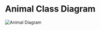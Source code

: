 # Animal Class Diagram

![Animal Diagram]([http://www.plantuml.com/plantuml/png/encoded-diagram-text](https://www.planttext.com/?text=VP5DQiD038NtSmejMuelKBf8x3HWQBjnBw3E27lmM0eQfO7-tBrsaeO9XIuVUdnFJrfbGxNzb9pBOsHGoUISHKi4JSASAKC5QuuJ9jX4x1Kdv_0jcw8ty8lbT_pf0EuwqyWzlE14YspPODrJCMaaYIxwNMA0HxIRsulg4j5krj_EdSWRwQ-mjHA5GdVnuyYkHKPeywjYv9FXoAjHnmA_9VD3YM_G_iLlz_f4t0zspaXpHij1YWBF98UoWLUyX9plyl1L1JbmjRIvXvO7qcZ8dluOvdsk3Mv57ERl_000))
